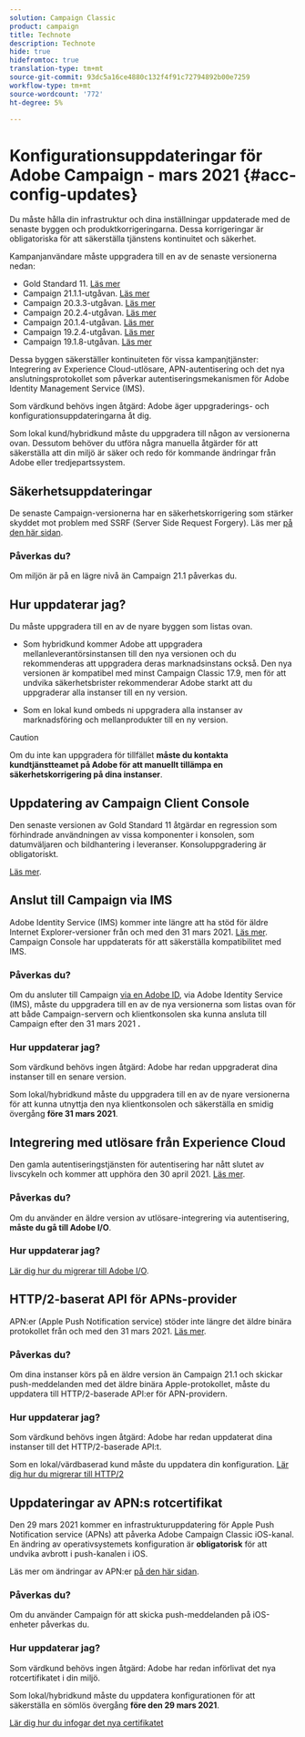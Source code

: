 ```yaml
---
solution: Campaign Classic
product: campaign
title: Technote
description: Technote
hide: true
hidefromtoc: true
translation-type: tm+mt
source-git-commit: 93dc5a16ce4880c132f4f91c72794892b00e7259
workflow-type: tm+mt
source-wordcount: '772'
ht-degree: 5%

---
```



# Konfigurationsuppdateringar för Adobe Campaign - mars 2021 {#acc-config-updates}

Du måste hålla din infrastruktur och dina inställningar uppdaterade med de senaste byggen och produktkorrigeringarna. Dessa korrigeringar är obligatoriska för att säkerställa tjänstens kontinuitet och säkerhet.

Kampanjanvändare måste uppgradera till en av de senaste versionerna nedan:

* Gold Standard 11. [Läs mer](../rn/using/gold-standard.md)
* Campaign 21.1.1-utgåvan. [Läs mer](../rn/using/latest-release.md)
* Campaign 20.3.3-utgåvan. [Läs mer](../rn/using/release--20-3.md)
* Campaign 20.2.4-utgåvan. [Läs mer](../rn/using/release--20-2.md)
* Campaign 20.1.4-utgåvan. [Läs mer](../rn/using/release--20-1.md)
* Campaign 19.2.4-utgåvan. [Läs mer](../rn/using/release--19-2.md)
* Campaign 19.1.8-utgåvan. [Läs mer](../rn/using/release--19-1.md)

Dessa byggen säkerställer kontinuiteten för vissa kampanjtjänster: Integrering av Experience Cloud-utlösare, APN-autentisering och det nya anslutningsprotokollet som påverkar autentiseringsmekanismen för Adobe Identity Management Service (IMS).

Som värdkund behövs ingen åtgärd: Adobe äger uppgraderings- och konfigurationsuppdateringarna åt dig.

Som lokal kund/hybridkund måste du uppgradera till någon av versionerna ovan. Dessutom behöver du utföra några manuella åtgärder för att säkerställa att din miljö är säker och redo för kommande ändringar från Adobe eller tredjepartssystem.

## Säkerhetsuppdateringar

De senaste Campaign-versionerna har en säkerhetskorrigering som stärker skyddet mot problem med SSRF (Server Side Request Forgery). Läs mer [på den här sidan](https://helpx.adobe.com/security/products/campaign/apsb21-04.html).

### Påverkas du?

Om miljön är på en lägre nivå än Campaign 21.1 påverkas du.

## Hur uppdaterar jag?

Du måste uppgradera till en av de nyare byggen som listas ovan.

* Som hybridkund kommer Adobe att uppgradera mellanleverantörsinstansen till den nya versionen och du rekommenderas att uppgradera deras marknadsinstans också.
Den nya versionen är kompatibel med minst Campaign Classic 17.9, men för att undvika säkerhetsbrister rekommenderar Adobe starkt att du uppgraderar alla instanser till en ny version. 

* Som en lokal kund ombeds ni uppgradera alla instanser av marknadsföring och mellanprodukter till en ny version.

>[!CAUTION]
>
>Om du inte kan uppgradera för tillfället **måste du kontakta kundtjänstteamet på Adobe för att manuellt tillämpa en säkerhetskorrigering på dina instanser**.


## Uppdatering av Campaign Client Console

Den senaste versionen av Gold Standard 11 åtgärdar en regression som förhindrade användningen av vissa komponenter i konsolen, som datumväljaren och bildhantering i leveranser. Konsoluppgradering är obligatoriskt.

[Läs mer](../rn/using/gold-standard.md).

## Anslut till Campaign via IMS

Adobe Identity Service (IMS) kommer inte längre att ha stöd för äldre Internet Explorer-versioner från och med den 31 mars 2021. [Läs mer](https://helpx.adobe.com/x-productkb/global/update-operating-system-and-browser.html). Campaign Console har uppdaterats för att säkerställa kompatibilitet med IMS.

### Påverkas du?

Om du ansluter till Campaign [via en Adobe ID](../integrations/using/about-adobe-id.md), via Adobe Identity Service (IMS), måste du uppgradera till en av de nya versionerna som listas ovan för att både Campaign-servern och klientkonsolen ska kunna ansluta till Campaign efter den 31 mars 2021 **.**

### Hur uppdaterar jag?

Som värdkund behövs ingen åtgärd: Adobe har redan uppgraderat dina instanser till en senare version.

Som lokal/hybridkund måste du uppgradera till en av de nyare versionerna för att kunna utnyttja den nya klientkonsolen och säkerställa en smidig övergång **före 31 mars 2021**.

## Integrering med utlösare från Experience Cloud

Den gamla autentiseringstjänsten för autentisering har nått slutet av livscykeln och kommer att upphöra den 30 april 2021. [Läs mer](https://experienceleaguecommunities.adobe.com/t5/adobe-analytics-discussions/adobe-analytics-legacy-api-end-of-life-notice/td-p/385411).

### Påverkas du?

Om du använder en äldre version av utlösare-integrering via autentisering, **måste du gå till Adobe I/O**.

### Hur uppdaterar jag?

[Lär dig hur du migrerar till Adobe I/O](../integrations/using/configuring-adobe-io.md).

## HTTP/2-baserat API för APNs-provider

APN:er (Apple Push Notification service) stöder inte längre det äldre binära protokollet från och med den 31 mars 2021. [Läs mer](https://developer.apple.com/news/?id=c88acm2b).

### Påverkas du?

Om dina instanser körs på en äldre version än Campaign 21.1 och skickar push-meddelanden med det äldre binära Apple-protokollet, måste du uppdatera till HTTP/2-baserade API:er för APN-providern.

### Hur uppdaterar jag?

Som värdkund behövs ingen åtgärd: Adobe har redan uppdaterat dina instanser till det HTTP/2-baserade API:t.

Som en lokal/värdbaserad kund måste du uppdatera din konfiguration. [Lär dig hur du migrerar till HTTP/2](https://helpx.adobe.com/se/campaign/kb/migrate-to-apns-http2.html)

## Uppdateringar av APN:s rotcertifikat

Den 29 mars 2021 kommer en infrastrukturuppdatering för Apple Push Notification service (APNs) att påverka Adobe Campaign Classic iOS-kanal. En ändring av operativsystemets konfiguration är **obligatorisk** för att undvika avbrott i push-kanalen i iOS.

Läs mer om ändringar av APN:er [på den här sidan](https://developer.apple.com/news/?id=7gx0a2lp).

### Påverkas du?

Om du använder Campaign för att skicka push-meddelanden på iOS-enheter påverkas du.

### Hur uppdaterar jag?

Som värdkund behövs ingen åtgärd: Adobe har redan införlivat det nya rotcertifikatet i din miljö.

Som lokal/hybridkund måste du uppdatera konfigurationen för att säkerställa en sömlös övergång **före den 29 mars 2021**.

[Lär dig hur du infogar det nya certifikatet](ios-certificate-update.md)
